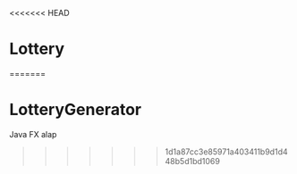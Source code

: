 <<<<<<< HEAD
# Lottery
=======
# LotteryGenerator
Java FX alap
>>>>>>> 1d1a87cc3e85971a403411b9d1d448b5d1bd1069
